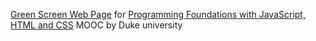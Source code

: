 [Green Screen Web Page](https://codepen.io/krayevska/full/ryZVYo/) for [Programming Foundations with JavaScript, HTML and CSS](https://www.coursera.org/learn/duke-programming-web/home/welcome) MOOC by Duke university 
